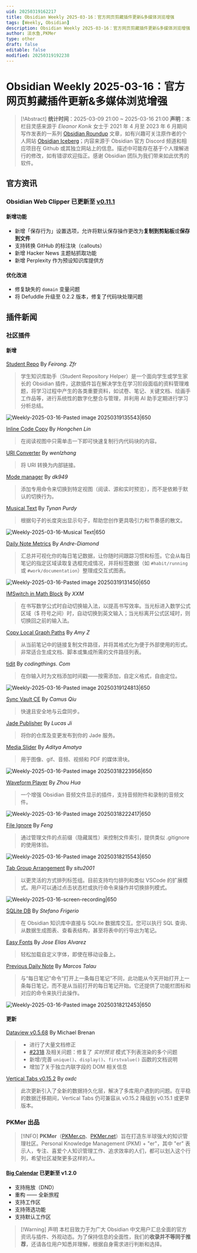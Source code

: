 ```yaml
---
uid: 20250319162217
title: Obsidian Weekly 2025-03-16：官方网页剪藏插件更新&多媒体浏览增强
tags: [Weekly, Obsidian]
description: Obsidian Weekly 2025-03-16：官方网页剪藏插件更新&多媒体浏览增强
author: 淡水鱼,PKMer
type: other
draft: false
editable: false
modified: 20250319192238
---
```


# Obsidian Weekly 2025-03-16：官方网页剪藏插件更新&多媒体浏览增强

> [!Abstract]
> **统计时间**：2025-03-09 21:00 ~ 2025-03-16 21:00
> **声明**：本栏目灵感来源于 _Eleanor Konik_ 女士于 2021 年 4 月至 2023 年 6 月期间写作发表的一系列 [Obsidian Roundup](https://www.eleanorkonik.com/tag/roundup/) 文章，如有兴趣可关注原作者的个人网站 [Obsidian Iceberg](https://www.eleanorkonik.com/)；内容来源于 Obsidian 官方 Discord 频道和相应项目在 Github 或其独立网站上的信息。描述中可能存在基于个人理解进行的修改，如有错谬欢迎指正。感谢 Obsidian 团队为我们带来如此优秀的软件。

## 官方资讯

### Obsidian Web Clipper 已更新至 [v0.11.1](https://github.com/obsidianmd/obsidian-clipper/releases/tag/0.11.1)

#### 新增功能

- 新增「保存行为」设置选项，允许将默认保存操作更改为**复制到剪贴板**或**保存到文件**
- 支持转换 GitHub 的标注块（callouts）
- 新增 Hacker News 主题帖抓取功能
- 新增 Perplexity 作为预设知识库提供方

#### 优化改进

- 修复缺失的 `domain` 变量问题
- 将 Defuddle 升级至 0.2.2 版本，修复了代码块处理问题

## 插件新闻

### 社区插件

#### 新增

[Student Repo](https://obsidian.md/plugins?id=stu-repo-helper) By _Feirong. Zfr_

> 学生知识库助手（Student Repository Helper）是一个面向学生或学生家长的 Obsidian 插件，这款插件旨在解决学生在学习阶段面临的资料管理难题，将学习过程中产生的各类重要资料，如试卷、笔记、关键文档、绘画手工作品等，进行系统性的数字化整合与管理，并利用 AI 助手定期进行学习分析总结。

![Weekly-2025-03-16-Pasted image 20250319135543|650](https://cdn.pkmer.cn/images/Weekly-2025-03-16-Pasted%20image%2020250319135543.png!pkmer)

[Inline Code Copy](https://obsidian.md/plugins?id=inline-code-copy) By _Hongchen Lin_

> 在阅读视图中只需单击一下即可快速复制行内代码块的内容。

[URI Converter](https://obsidian.md/plugins?id=uri-converter) By _wenlzhang_

> 将 URI 转换为内部链接。

[Mode manager](https://obsidian.md/plugins?id=mode-manager) By _dk949_

 > 添加专用命令来切换到特定视图（阅读、源和实时预览），而不是依赖于默认的切换行为。

[Musical Text](https://obsidian.md/plugins?id=musical-text-highlighter) By _Tynan Purdy_

> 根据句子的长度突出显示句子，帮助您创作更具吸引力和节奏感的散文。

![Weekly-2025-03-16-Musical Text|650](https://cdn.pkmer.cn/images/Weekly-2025-03-16-Musical%20Text.gif!pkmer)

[Daily Note Metrics](https://obsidian.md/plugins?id=note-metrics) By _Andre-Diamond_

> 汇总并可视化你的每日笔记数据，让你随时间跟踪习惯和标签。它会从每日笔记的指定区域读取复选框完成情况，并将标签数据（如 `#habit/running` 或 `#work/documentation`）整理成交互式图表。

![Weekly-2025-03-16-Pasted image 20250319131450|650](https://cdn.pkmer.cn/images/Weekly-2025-03-16-Pasted%20image%2020250319131450.png!pkmer)

[IMSwitch in Math Block](https://obsidian.md/plugins?id=imswitch-mathblock) By _XXM_

> 在书写数学公式时自动切换输入法，以提高书写效率。当光标进入数学公式区域（$ 符号之间）时，自动切换到英文输入；当光标离开公式区域时，则切换回之前的输入法。

[Copy Local Graph Paths](https://obsidian.md/plugins?id=copy-local-graph-paths) By _Amy Z_

> 从当前笔记中的链接复制文件路径，并将其格式化为便于外部使用的形式。非常适合生成文档、脚本或集成所需的文件路径列表。

[tidit](https://obsidian.md/plugins?id=tidit) By _codingthings. Com_

> 在你输入时为文档添加时间戳——按需添加，自定义格式，自由定位。

![Weekly-2025-03-16-Pasted image 20250319124813|650](https://cdn.pkmer.cn/images/Weekly-2025-03-16-Pasted%20image%2020250319124813.png!pkmer)

[Sync Vault CE](https://obsidian.md/plugins?id=sync-vault-ce) By _Camus Qiu_

> 快速且安全地与云盘同步。

[Jade Publisher](https://obsidian.md/plugins?id=jade-publisher) By _Lucas Ji_

> 将你的仓库及变更发布到你的 Jade 服务。

[Media Slider](https://obsidian.md/plugins?id=media-slider) By _Aditya Amatya_

> 用于图像、gif、音频、视频和 PDF 的媒体滑块。

![Weekly-2025-03-16-Pasted image 20250318223956|650](https://cdn.pkmer.cn/images/Weekly-2025-03-16-Pasted%20image%2020250318223956.png!pkmer)

[Waveform Player](https://obsidian.md/plugins?id=waveform-player) By _Zhou Hua_

> 一个增强 Obsidian 音频文件显示的插件，支持音频附件和录制的音频文件。

![Weekly-2025-03-16-Pasted image 20250318222417|650](https://cdn.pkmer.cn/images/Weekly-2025-03-16-Pasted%20image%2020250318222417.png!pkmer)

[File Ignore](https://obsidian.md/plugins?id=file-ignore) By _Feng_

> 通过管理文件的点前缀（隐藏属性）来控制文件索引，提供类似 .gitignore 的使用体验。

![Weekly-2025-03-16-Pasted image 20250318215543|650](https://cdn.pkmer.cn/images/Weekly-2025-03-16-Pasted%20image%2020250318215543.png!pkmer)

[Tab Group Arrangement](https://obsidian.md/plugins?id=tab-group-arrangement) By _situ2001_

> 以更灵活的方式排列标签组。目前支持均匀排列和类似 VSCode 的扩展模式。用户可以通过点击状态栏或执行命令来操作并切换排列模式。

![Weekly-2025-03-16-screen-recording|650](https://cdn.pkmer.cn/images/Weekly-2025-03-16-screen-recording.gif!pkmer)

[SQLite DB](https://obsidian.md/plugins?id=sqlite-db) By _Stefano Frigerio_

> 在 Obsidian 知识库中直接与 SQLite 数据库交互。您可以执行 SQL 查询、从数据生成图表、查看表结构，甚至将表中的行导出为笔记。

[Easy Fonts](https://obsidian.md/plugins?id=easy-fonts) By _Jose Elias Alvarez_

> 轻松加载自定义字体，即使在移动设备上。

[Previous Daily Note](https://obsidian.md/plugins?id=previous-daily-note) By _Marcos Talau_

> 与“每日笔记”命令“打开上一条每日笔记”不同，此功能从今天开始打开上一条每日笔记，而不是从当前打开的每日笔记开始。它还提供了功能栏图标和对应的命令来执行此操作。

![Weekly-2025-03-16-Pasted image 20250318212453|650](https://cdn.pkmer.cn/images/Weekly-2025-03-16-Pasted%20image%2020250318212453.png!pkmer)

#### 更新

[Dataview v0.5.68](https://github.com/blacksmithgu/obsidian-dataview/releases/tag/0.5.68) By Michael Brenan

> - 进行了大量文档修正
> - [#2318](https://github.com/blacksmithgu/obsidian-dataview/issues/2318) 及相关问题：修复了 _实时预览_ 模式下列表渲染的多个问题
> - 新增/完善 `unique()`、`display()`、`firstvalue()` 函数的文档说明
> - 增加了关于独立内联字段的 DOM 相关信息

[Vertical Tabs v0.15.2](https://github.com/oxdc/obsidian-vertical-tabs/releases/tag/0.15.2) By _oxdc_

> 此次更新引入了全新的数据持久化层，解决了多库用户遇到的问题。在平稳的数据迁移期间，Vertical Tabs 仍可兼容从 v0.15.2 降级到 v0.15.1 或更早版本。

### PKMer 出品

> [!INFO]
> **PKMer**（[PKMer.cn](https://pkmer.cn/)、[PKMer.net](https://pkmer.net/)）旨在打造东半球强大的知识管理社区。Personal Knowledge Management (PKM) + "er"，其中 "er" 表示人，专注、喜爱个人知识管理工作、追求效率的人们，都可以划入这个行列，希望社区凝聚更多这样的人。

#### [Big Calendar](https://obsidian.md/plugins?id=big-calendar) 已更新至 v1.2.0

- 支持拖放（DND）
- 重构 —— 全新旅程
- 支持工作区
- 支持筛选功能
- 支持默认工作区

> [!Warning] 声明
> 本栏目致力于为广大 Obsidian 中文用户汇总全面的官方资讯与插件、外观动态。为了保持信息的全面性，我们的**收录并不等同于推荐**，还请各位用户知悉并理解，根据自身需求进行判断和选择。

